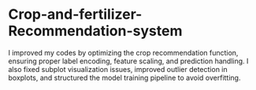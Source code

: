 # Crop-and-fertilizer-Recommendation-system
I improved my codes by optimizing the crop recommendation function, ensuring proper label encoding, feature scaling, and prediction handling. I also fixed subplot visualization issues, improved outlier detection in boxplots, and structured the model training pipeline to avoid overfitting.
